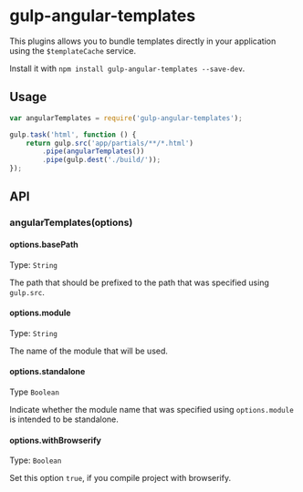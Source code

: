 # gulp-angular-templates

This plugins allows you to bundle templates directly in your application using the ```$templateCache``` service.

Install it with ```npm install gulp-angular-templates --save-dev```.

## Usage

```javascript
var angularTemplates = require('gulp-angular-templates');

gulp.task('html', function () {
    return gulp.src('app/partials/**/*.html')
        .pipe(angularTemplates())
        .pipe(gulp.dest('./build/'));
});
```

## API

### angularTemplates(options)

#### options.basePath
Type: `String`

The path that should be prefixed to the path that was specified using ```gulp.src```.

#### options.module
Type: `String`

The name of the module that will be used.

#### options.standalone
Type `Boolean`

Indicate whether the module name that was specified using ```options.module``` is intended to be standalone.

#### options.withBrowserify
Type: `Boolean`

Set this option `true`, if you compile project with browserify.